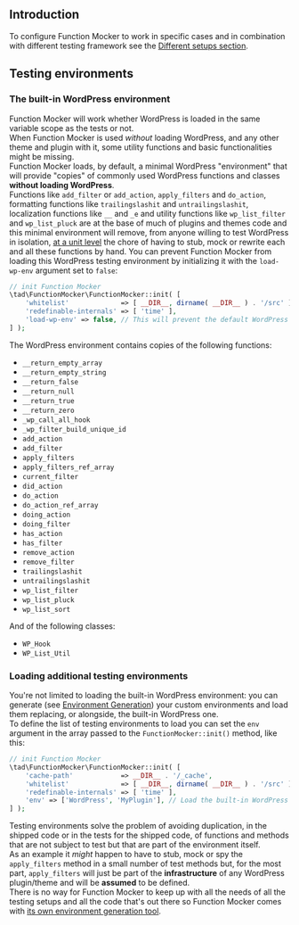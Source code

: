 ## Introduction 
To configure Function Mocker to work in specific cases and in combination with different testing framework see the [Different setups section](index.md).

## Testing environments

### The built-in WordPress environment
Function Mocker will work whether WordPress is loaded in the same variable scope as the tests or not.  
When Function Mocker is used *without* loading WordPress, and any other theme and plugin with it, some utility functions and basic functionalities might be missing.  
Function Mocker loads, by default, a minimal WordPress "environment" that will provide "copies" of commonly used WordPress functions and classes **without loading WordPress**.  
Functions like `add_filter` or `add_action`, `apply_filters` and `do_action`, formatting functions like `trailingslashit` and `untrailingslashit`, localization functions like `__` and `_e` and utility functions like `wp_list_filter` and `wp_list_pluck` are at the base of much of plugins and themes code and this minimal environment will remove, from anyone willing to test WordPress in isolation, [at a unit level](../levels-of-testing.md) the chore of having to stub, mock or rewrite each and all these functions by hand.
You can prevent Function Mocker from loading this WordPress testing environment by initializing it with the `load-wp-env` argument set to `false`:

```php
// init Function Mocker
\tad\FunctionMocker\FunctionMocker::init( [
	'whitelist'             => [ __DIR__, dirname( __DIR__ ) . '/src' ],
	'redefinable-internals' => [ 'time' ],
	'load-wp-env' => false, // This will prevent the default WordPress environment from being loaded.
] );
```

The WordPress environment contains copies of the following functions:  

* `__return_empty_array`
* `__return_empty_string`
* `__return_false`
* `__return_null`
* `__return_true`
* `__return_zero`
* `_wp_call_all_hook`
* `_wp_filter_build_unique_id`
* `add_action`
* `add_filter`
* `apply_filters`
* `apply_filters_ref_array`
* `current_filter`
* `did_action`
* `do_action`
* `do_action_ref_array`
* `doing_action`
* `doing_filter`
* `has_action`
* `has_filter`
* `remove_action`
* `remove_filter`
* `trailingslashit`
* `untrailingslashit`
* `wp_list_filter`
* `wp_list_pluck`
* `wp_list_sort`

And of the following classes:  

* `WP_Hook`
* `WP_List_Util`

### Loading additional testing environments
You're not limited to loading the built-in WordPress environment: you can generate (see [Environment Generation](environment-generation.md)) your custom environments and load them replacing, or alongside, the built-in WordPress one.  
To define the list of testing environments to load you can set the `env` argument in the array passed to the `FunctionMocker::init()` method, like this:

```php
// init Function Mocker
\tad\FunctionMocker\FunctionMocker::init( [
	'cache-path'            => __DIR__ . '/_cache',
	'whitelist'             => [ __DIR__, dirname( __DIR__ ) . '/src' ],
	'redefinable-internals' => [ 'time' ],
	'env' => ['WordPress', 'MyPlugin'], // Load the built-in WordPress environment and the 'MyPlugin' custom one.
] );
```

Testing environments solve the problem of avoiding duplication, in the shipped code or in the tests for the shipped code, of functions and methods that are not subject to test but that are part of the environment itself.  
As an example it *might* happen to have to stub, mock or spy the `apply_filters` method in a small number of test methods but, for the most part, `apply_filters` will just be part of the **infrastructure** of any WordPress plugin/theme and will be **assumed** to be defined.  
There is no way for Function Mocker to keep up with all the needs of all the testing setups and all the code that's out there so Function Mocker comes with [its own environment generation tool](environment-generation.md).
